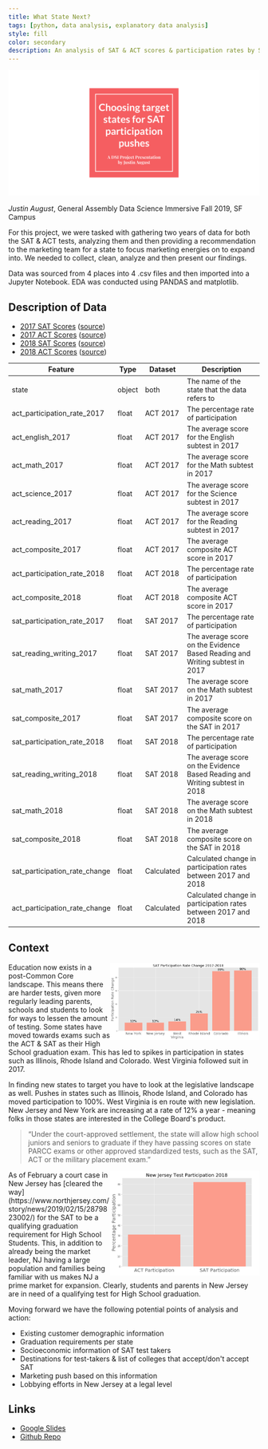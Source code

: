 ```yaml
---
title: What State Next?
tags: [python, data analysis, explanatory data analysis]
style: fill
color: secondary
description: An analysis of SAT & ACT scores & participation rates by State to advocate for a future target market for College Board marketing
---
```


<img src="/assets/img/wsn/githubtemplate.png">

_Justin August_, General Assembly Data Science Immersive Fall 2019, SF Campus

For this project, we were tasked with gathering two years of data for both the SAT & ACT tests, analyzing them and then providing a recommendation to the marketing team for a state to focus marketing energies on to expand into. We needed to collect, clean, analyze and then present our findings.

Data was sourced from 4 places into 4 .csv files and then imported into a Jupyter Notebook. EDA was conducted using PANDAS and matplotlib.

## Description of Data
    
- [2017 SAT Scores](http://github.com/justinaugust/which-state-next/data/sat_2017.csv) ([source](https://blog.collegevine.com/here-are-the-average-sat-scores-by-state/))
- [2017 ACT Scores](http://github.com/justinaugust/which-state-next/data/act_2017.csv) ([source](https://blog.prepscholar.com/act-scores-by-state-averages-highs-and-lows))
- [2018 SAT Scores](http://github.com/justinaugust/which-state-next/data/sat_2018.csv) ([source](https://reports.collegeboard.org/sat-suite-program-results/state-results))
- [2018 ACT Scores](http://github.com/justinaugust/which-state-next/data/act_2018.csv) ([source](http://www.act.org/content/dam/act/unsecured/documents/cccr2018/Average-Scores-by-State.pdf))

| Feature                       | Type   | Dataset    | Description                                                                 |
|-------------------------------|--------|------------|-----------------------------------------------------------------------------|
| state                         | object | both       | The name of the state that the data refers to                               |
| act_participation_rate_2017   | float  | ACT 2017   | The percentage rate of participation                                        |
| act_english_2017              | float  | ACT 2017   | The average score for the English subtest in 2017                           |
| act_math_2017                 | float  | ACT 2017   | The average score for the Math subtest in 2017                              |
| act_science_2017              | float  | ACT 2017   | The average score for the Science subtest in 2017                           |
| act_reading_2017              | float  | ACT 2017   | The average score for the Reading subtest in 2017                           |
| act_composite_2017            | float  | ACT 2017   | The average composite ACT score in 2017                                     |
| act_participation_rate_2018   | float  | ACT 2018   | The percentage rate of participation                                        |
| act_composite_2018            | float  | ACT 2018   | The average composite ACT score in 2017                                     |
| sat_participation_rate_2017   | float  | SAT 2017   | The percentage rate of participation                                        |
| sat_reading_writing_2017      | float  | SAT 2017   | The average score on the Evidence Based Reading and Writing subtest in 2017 |
| sat_math_2017                 | float  | SAT 2017   | The average score on the Math subtest in 2017                               |
| sat_composite_2017            | float  | SAT 2017   | The average composite score on the SAT in  2017                             |
| sat_participation_rate_2018   | float  | SAT 2018   | The percentage rate of participation                                        |
| sat_reading_writing_2018      | float  | SAT 2018   | The average score on the Evidence Based Reading and Writing subtest in 2018 |
| sat_math_2018                 | float  | SAT 2018   | The average score on the Math subtest in 2018                               |
| sat_composite_2018            | float  | SAT 2018   | The average composite score on the SAT in  2018                             |
| sat_participation_rate_change | float  | Calculated | Calculated change in participation rates between 2017 and 2018              |
| act_participation_rate_change | float  | Calculated | Calculated change in participation rates between 2017 and 2018              |


## Context

<img src="/assets/img/wsn/part_rate_change.png" width="300" style = "float:right" />

Education now exists in a post-Common Core landscape. This means there are harder tests, given more regularly leading parents, schools and students to look for ways to lessen the amount of testing. Some states have moved towards exams such as the ACT & SAT as their High School graduation exam. This has led to spikes in participation in states such as Illinois, Rhode Island and Colorado. West Virginia followed suit in 2017.

In finding new states to target you have to look at the legislative landscape as well. Pushes in states such as Illinois, Rhode Island, and Colorado has moved participation to 100%. West Virginia is en route with new legislation. New Jersey and New York are increasing  at a rate of 12% a year - meaning folks in those states are interested in the College Board's product.
<blockquote>“Under the court-approved settlement, the state will allow high school juniors and seniors to graduate if they have passing scores on state PARCC exams or other approved standardized tests, such as the SAT, ACT or the military placement exam.”</blockquote>

<img src="/assets/img/wsn/nj_part.png" width="300" style="float: right" />
As of February a court case in New Jersey has [cleared the way](https://www.northjersey.com/story/news/2019/02/15/2879823002/) for the SAT to be a qualifying graduation requirement for High School Students. This, in addition to already being the market leader, NJ having a large population and families being familiar with us makes NJ a prime market for expansion. Clearly, students and parents in New Jersey are in need of a qualifying test for High School graduation.

Moving forward we have the following potential points of analysis and action:
- Existing customer demographic information
- Graduation requirements per state
- Socioeconomic information of SAT test takers
- Destinations for test-takers & list of colleges that accept/don't accept SAT
- Marketing push based on this information
- Lobbying efforts in New Jersey at a legal level

## Links
- [Google Slides](https://docs.google.com/presentation/d/1VXePQ2neN2fO8sqE3214WL8E1D6flrOuWw4Zy6ZILgk/edit?usp=sharing)
- [Github Repo](https://github.com/justinaugust/which-state-next)